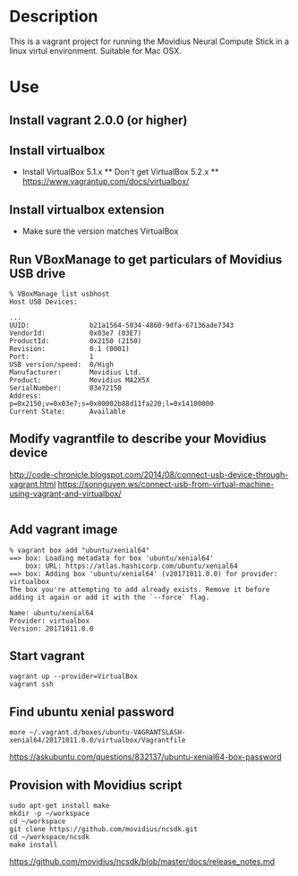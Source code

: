 # Description
This is a vagrant project for running the Movidius Neural Compute Stick in a
linux virtul environment. Suitable for Mac OSX.

# Use
## Install vagrant 2.0.0 (or higher)

## Install virtualbox
* Install VirtualBox 5.1.x
** Don't get VirtualBox 5.2.x
** https://www.vagrantup.com/docs/virtualbox/

## Install virtualbox extension
* Make sure the version matches VirtualBox

## Run VBoxManage to get particulars of Movidius USB drive
```
% VBoxManage list usbhost
Host USB Devices:

...
UUID:               b21a1564-5034-4860-9dfa-67136ade7343
VendorId:           0x03e7 (03E7)
ProductId:          0x2150 (2150)
Revision:           0.1 (0001)
Port:               1
USB version/speed:  0/High
Manufacturer:       Movidius Ltd.
Product:            Movidius MA2X5X
SerialNumber:       03e72150
Address:            p=0x2150;v=0x03e7;s=0x00002b88d11fa220;l=0x14100000
Current State:      Available
```

## Modify vagrantfile to describe your Movidius device

http://code-chronicle.blogspot.com/2014/08/connect-usb-device-through-vagrant.html
https://sonnguyen.ws/connect-usb-from-virtual-machine-using-vagrant-and-virtualbox/
```
```

## Add vagrant image
```
% vagrant box add "ubuntu/xenial64"
==> box: Loading metadata for box 'ubuntu/xenial64'
    box: URL: https://atlas.hashicorp.com/ubuntu/xenial64
==> box: Adding box 'ubuntu/xenial64' (v20171011.0.0) for provider: virtualbox
The box you're attempting to add already exists. Remove it before
adding it again or add it with the `--force` flag.

Name: ubuntu/xenial64
Provider: virtualbox
Version: 20171011.0.0
```


## Start vagrant
```
vagrant up --provider=VirtualBox
vagrant ssh
```

## Find ubuntu xenial password
```
more ~/.vagrant.d/boxes/ubuntu-VAGRANTSLASH-xenial64/20171011.0.0/virtualbox/Vagrantfile
```
https://askubuntu.com/questions/832137/ubuntu-xenial64-box-password


## Provision with Movidius script
```
sudo apt-get install make
mkdir -p ~/workspace
cd ~/workspace
git clone https://github.com/movidius/ncsdk.git
cd ~/workspace/ncsdk
make install
```
https://github.com/movidius/ncsdk/blob/master/docs/release_notes.md
